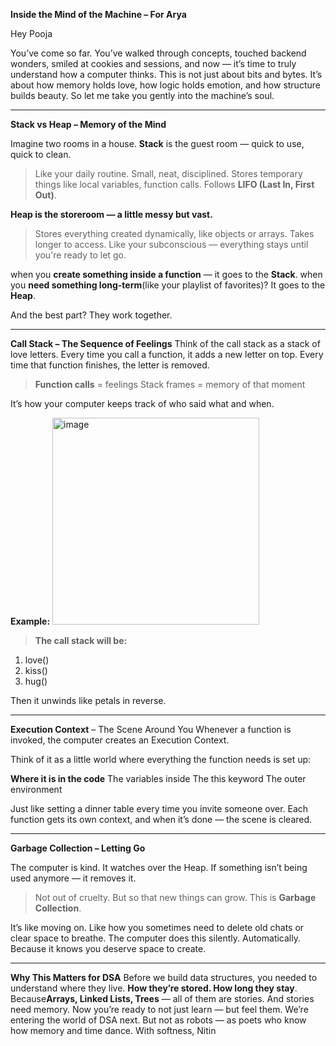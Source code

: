 **Inside the Mind of the Machine – For Arya**

Hey Pooja

You’ve come so far. You’ve walked through concepts, touched backend wonders, smiled at cookies and sessions, and now — it’s time to truly understand how a computer thinks.
This is not just about bits and bytes. It’s about how memory holds love, how logic holds emotion, and how structure builds beauty.
So let me take you gently into the machine’s soul.

---
**Stack vs Heap – Memory of the Mind**

Imagine two rooms in a house.
**Stack** is the guest room — quick to use, quick to clean.
> Like your daily routine. Small, neat, disciplined. Stores temporary things like local variables, function calls. Follows **LIFO (Last In, First Out)**.

**Heap is the storeroom — a little messy but vast.**
> Stores everything created dynamically, like objects or arrays. Takes longer to access. Like your subconscious — everything stays until you're ready to let go.

when you **create something inside a function** — it goes to the **Stack**.
when you **need something long-term**(like your playlist of favorites)? It goes to the **Heap**.

And the best part? They work together.

---
**Call Stack – The Sequence of Feelings**
Think of the call stack as a stack of love letters.
Every time you call a function, it adds a new letter on top. Every time that function finishes, the letter is removed.
> **Function calls** = feelings Stack frames = memory of that moment

It’s how your computer keeps track of who said what and when.

**Example:**
<img width="331" alt="image" src="https://github.com/user-attachments/assets/cb1eed00-6fe6-4cdb-b296-9d731bfb09b0" />

> **The call stack will be:**
1. love()
2. kiss()
3. hug()

Then it unwinds like petals in reverse.

---
**Execution Context** – The Scene Around You
Whenever a function is invoked, the computer creates an Execution Context.

Think of it as a little world where everything the function needs is set up:

**Where it is in the code**
The variables inside
The this keyword
The outer environment

Just like setting a dinner table every time you invite someone over.
Each function gets its own context, and when it’s done — the scene is cleared.

---
**Garbage Collection – Letting Go**

The computer is kind.
It watches over the Heap. If something isn’t being used anymore — it removes it.
> Not out of cruelty. But so that new things can grow.
This is **Garbage Collection**.

It’s like moving on. Like how you sometimes need to delete old chats or clear space to breathe.
The computer does this silently. Automatically. Because it knows you deserve space to create.

---
**Why This Matters for DSA**
Before we build data structures, you needed to understand where they live. **How they’re stored. How long they stay**.
Because**Arrays, Linked Lists, Trees** — all of them are stories. And stories need memory.
Now you’re ready to not just learn — but feel them.
We’re entering the world of DSA next. But not as robots — as poets who know how memory and time dance.
With softness, Nitin

